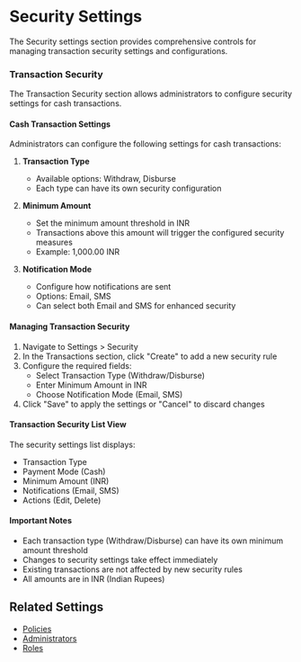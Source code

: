 # Security Settings

The Security settings section provides comprehensive controls for managing transaction security settings and configurations.

### Transaction Security
The Transaction Security section allows administrators to configure security settings for cash transactions.

#### Cash Transaction Settings
Administrators can configure the following settings for cash transactions:

1. **Transaction Type**
   - Available options: Withdraw, Disburse
   - Each type can have its own security configuration

2. **Minimum Amount**
   - Set the minimum amount threshold in INR
   - Transactions above this amount will trigger the configured security measures
   - Example: 1,000.00 INR

3. **Notification Mode**
   - Configure how notifications are sent
   - Options: Email, SMS
   - Can select both Email and SMS for enhanced security

#### Managing Transaction Security
1. Navigate to Settings > Security
2. In the Transactions section, click "Create" to add a new security rule
3. Configure the required fields:
   - Select Transaction Type (Withdraw/Disburse)
   - Enter Minimum Amount in INR
   - Choose Notification Mode (Email, SMS)
4. Click "Save" to apply the settings or "Cancel" to discard changes

#### Transaction Security List View
The security settings list displays:
- Transaction Type
- Payment Mode (Cash)
- Minimum Amount (INR)
- Notifications (Email, SMS)
- Actions (Edit, Delete)

#### Important Notes
- Each transaction type (Withdraw/Disburse) can have its own minimum amount threshold
- Changes to security settings take effect immediately
- Existing transactions are not affected by new security rules
- All amounts are in INR (Indian Rupees)

## Related Settings
- [Policies](./policies.md)
- [Administrators](./administrators.md)
- [Roles](./roles.md) 